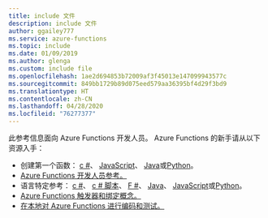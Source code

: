 ```yaml
---
title: include 文件
description: include 文件
author: ggailey777
ms.service: azure-functions
ms.topic: include
ms.date: 01/09/2019
ms.author: glenga
ms.custom: include file
ms.openlocfilehash: 1ae2d694853b72009af3f45013e147099943577c
ms.sourcegitcommit: 849bb1729b89d075eed579aa36395bf4d29f3bd9
ms.translationtype: HT
ms.contentlocale: zh-CN
ms.lasthandoff: 04/28/2020
ms.locfileid: "76277377"
---
```

此参考信息面向 Azure Functions 开发人员。 Azure Functions 的新手请从以下资源入手：

* 创建第一个函数： [c #](../articles/azure-functions/functions-create-first-azure-function.md)、 [JavaScript](../articles/azure-functions/functions-create-first-azure-function.md)、 [Java](../articles/azure-functions/functions-create-first-java-maven.md)或[Python](../articles/azure-functions/functions-create-first-function-python.md)。
* [Azure Functions 开发人员参考。](../articles/azure-functions/functions-reference.md)
* 语言特定参考： [c #](../articles/azure-functions/functions-dotnet-class-library.md)、 [c # 脚本](../articles/azure-functions/functions-reference-csharp.md)、 [F #](../articles/azure-functions/functions-reference-fsharp.md)、 [Java](../articles/azure-functions/functions-reference-java.md)、 [JavaScript](../articles/azure-functions/functions-reference-node.md)或[Python](../articles/azure-functions/functions-reference-python.md)。
* [Azure Functions 触发器和绑定概念。](../articles/azure-functions/functions-triggers-bindings.md)
* [在本地对 Azure Functions 进行编码和测试。](../articles/azure-functions/functions-develop-local.md)
